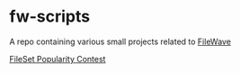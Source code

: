 # fw-scripts

A repo containing various small projects related to [FileWave](https://www.filewave.com)


[FileSet Popularity Contest](./fs-popularity/README.md)
